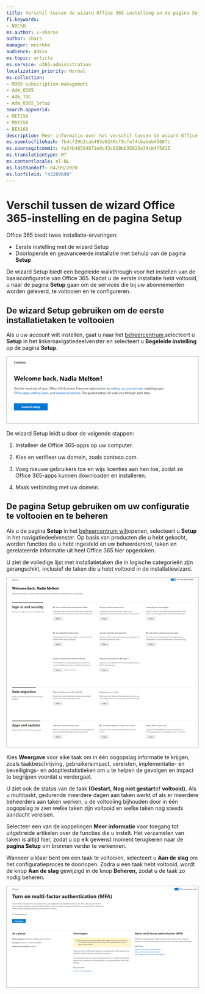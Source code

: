 ```yaml
---
title: Verschil tussen de wizard Office 365-instelling en de pagina Setup
f1.keywords:
- NOCSH
ms.author: v-sharos
author: shars
manager: mnirkhe
audience: Admin
ms.topic: article
ms.service: o365-administration
localization_priority: Normal
ms.collection:
- M365-subscription-management
- Adm_O365
- Adm_TOC
- Adm_O365_Setup
search.appverid:
- MET150
- MOE150
- BEA160
description: Meer informatie over het verschil tussen de wizard Office 365-instellingen en de pagina Setup.
ms.openlocfilehash: fb4cf29b2cab493e0240cf9cfef4cbabeb45087c
ms.sourcegitcommit: 4a34b48584071e0c43c920bb35025e34cb4f5d15
ms.translationtype: MT
ms.contentlocale: nl-NL
ms.lasthandoff: 04/09/2020
ms.locfileid: "43209698"
---
```

# <a name="difference-between-the-office-365-setup-wizard-and-the-setup-page"></a>Verschil tussen de wizard Office 365-instelling en de pagina Setup

Office 365 biedt twee installatie-ervaringen: 

- Eerste instelling met de wizard Setup
- Doorlopende en geavanceerde installatie met behulp van de pagina **Setup**

De wizard Setup biedt een begeleide walkthrough voor het instellen van de basisconfiguratie van Office 365. Nadat u de eerste installatie hebt voltooid, u naar de pagina **Setup** gaan om de services die bij uw abonnementen worden geleverd, te voltooien en te configureren.

## <a name="use-the-setup-wizard-to-complete-initial-setup-tasks"></a>De wizard Setup gebruiken om de eerste installatietaken te voltooien

Als u uw account wilt instellen, gaat u naar het [beheercentrum,](https://go.microsoft.com/fwlink/p/?linkid=2024339)selecteert u **Setup** in het linkernavigatiedeelvenster en selecteert u **Begeleide instelling** op de pagina **Setup.**

![De wizard Office 365 Business instellen](../../media/o365b-guided-setup.png)

De wizard Setup leidt u door de volgende stappen:

1. Installeer de Office 365-apps op uw computer.

2. Kies en verifieer uw domein, zoals contoso.com.

3. Voeg nieuwe gebruikers toe en wijs licenties aan hen toe, zodat ze Office 365-apps kunnen downloaden en installeren.

4. Maak verbinding met uw domein.

## <a name="use-the-setup-page-to-complete-and-manage-your-configuration"></a>De pagina Setup gebruiken om uw configuratie te voltooien en te beheren

Als u de pagina **Setup** in het [beheercentrum wilt](https://go.microsoft.com/fwlink/p/?linkid=2024339)openen, selecteert u **Setup** in het navigatiedeelvenster. Op basis van producten die u hebt gekocht, worden functies die u hebt ingesteld en uw beheerdersrol, taken en gerelateerde informatie uit heel Office 365 hier opgedoken.

U ziet de volledige lijst met installatietaken die in logische categorieën zijn gerangschikt, inclusief de taken die u hebt voltooid in de installatiewizard.

![Pagina Office 365 voor Bedrijven instellen](../../media/o365b-setup-page.png)

Kies **Weergave** voor elke taak om in één oogopslag informatie te krijgen, zoals taakbeschrijving, gebruikersimpact, vereisten, implementatie- en beveiligings- en adoptiestatistieken om u te helpen de gevolgen en impact te begrijpen voordat u verdergaat.

U ziet ook de status van de taak **(Gestart**, **Nog niet gestart**of **voltooid).** Als u multitaskt, gedurende meerdere dagen aan taken werkt of als er meerdere beheerders aan taken werken, u de voltooiing bijhouden door in één oogopslag te zien welke taken zijn voltooid en welke taken nog steeds aandacht vereisen. 

Selecteer een van de koppelingen **Meer informatie** voor toegang tot uitgebreide artikelen over de functies die u instelt. Het verzamelen van taken is altijd hier, zodat u op elk gewenst moment terugkeren naar de **pagina Setup** om bronnen verder te verkennen.

Wanneer u klaar bent om een taak te voltooien, selecteert u **Aan de slag** om het configuratieproces te doorlopen. Zodra u een taak hebt voltooid, wordt de knop **Aan de slag** gewijzigd in de knop **Beheren,** zodat u de taak zo nodig beheren.

![Taakweergave met informatie in één oogopslag](../../media/o365b-at-a-glance.png)
